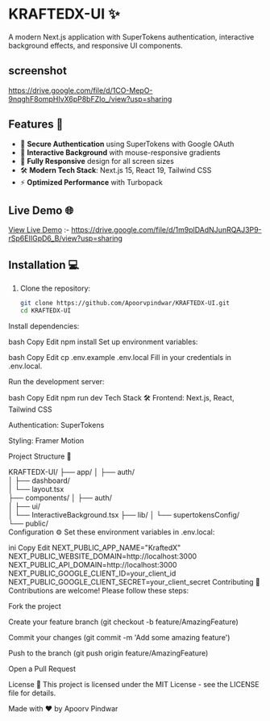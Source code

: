 # KRAFTEDX-UI ✨

A modern Next.js application with SuperTokens authentication, interactive background effects, and responsive UI components.

## screenshot 
https://drive.google.com/file/d/1CO-MepO-9nqghF8ompHIvX6pP8bFZIo_/view?usp=sharing

## Features 🚀

- 🔐 **Secure Authentication** using SuperTokens with Google OAuth
- 🎨 **Interactive Background** with mouse-responsive gradients
- 📱 **Fully Responsive** design for all screen sizes
- 🛠 **Modern Tech Stack**: Next.js 15, React 19, Tailwind CSS
- ⚡ **Optimized Performance** with Turbopack

## Live Demo 🌐

[View Live Demo](https://kraftedx-ui.vercel.app/) :- https://drive.google.com/file/d/1m9plDAdNJunRQAJ3P9-rSp6EIIGpD6_B/view?usp=sharing

## Installation 💻

1. Clone the repository:
   ```bash
   git clone https://github.com/Apoorvpindwar/KRAFTEDX-UI.git
   cd KRAFTEDX-UI
Install dependencies:

bash
Copy
Edit
npm install
Set up environment variables:

bash
Copy
Edit
cp .env.example .env.local
Fill in your credentials in .env.local.

Run the development server:

bash
Copy
Edit
npm run dev
Tech Stack 🛠️
Frontend: Next.js, React, Tailwind CSS

Authentication: SuperTokens

Styling: Framer Motion

Project Structure 📂

KRAFTEDX-UI/
├── app/
│   ├── auth/              
│   ├── dashboard/          
│   └── layout.tsx          
├── components/
│   ├── auth/              
│   ├── ui/                
│   └── InteractiveBackground.tsx 
├── lib/
│   └── supertokensConfig/  
└── public/                 
Configuration ⚙️
Set these environment variables in .env.local:

ini
Copy
Edit
NEXT_PUBLIC_APP_NAME="KraftedX"
NEXT_PUBLIC_WEBSITE_DOMAIN=http://localhost:3000
NEXT_PUBLIC_API_DOMAIN=http://localhost:3000
NEXT_PUBLIC_GOOGLE_CLIENT_ID=your_client_id
NEXT_PUBLIC_GOOGLE_CLIENT_SECRET=your_client_secret
Contributing 🤝
Contributions are welcome! Please follow these steps:

Fork the project

Create your feature branch (git checkout -b feature/AmazingFeature)

Commit your changes (git commit -m 'Add some amazing feature')

Push to the branch (git push origin feature/AmazingFeature)

Open a Pull Request

License 📄
This project is licensed under the MIT License - see the LICENSE file for details.

Made with ❤️ by Apoorv Pindwar
